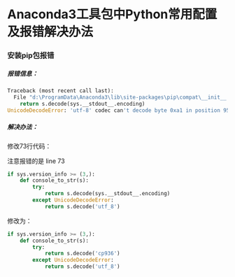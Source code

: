 # Anaconda3工具包中Python常用配置及报错解决办法

### 安装pip包报错

##### 报错信息：
```py
Traceback (most recent call last):
  File "d:\ProgramData\Anaconda3\lib\site-packages\pip\compat\__init__.py", line 73, in console_to_str
    return s.decode(sys.__stdout__.encoding)
UnicodeDecodeError: 'utf-8' codec can't decode byte 0xa1 in position 95: invalid start byte
```

##### 解决办法：

修改73行代码： 

注意报错的是 line 73

```py
if sys.version_info >= (3,):
    def console_to_str(s):
        try:
            return s.decode(sys.__stdout__.encoding)
        except UnicodeDecodeError:
            return s.decode('utf_8')
```

修改为：
```py
if sys.version_info >= (3,):
    def console_to_str(s):
        try:
            return s.decode('cp936')
        except UnicodeDecodeError:
            return s.decode('utf_8')
```
